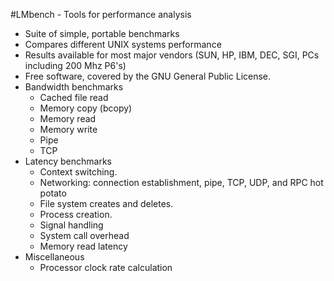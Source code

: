 #LMbench - Tools for performance analysis
* Suite of simple, portable benchmarks 
* Compares different UNIX systems performance 
* Results available for most major vendors (SUN, HP, IBM, DEC, SGI, PCs including 200 Mhz P6's) 
* Free software, covered by the GNU General Public License.
* Bandwidth benchmarks
  * Cached file read
  * Memory copy (bcopy)
  * Memory read
  * Memory write
  * Pipe
  * TCP 
* Latency benchmarks
  * Context switching.
  * Networking: connection establishment, pipe, TCP, UDP, and RPC hot potato
  * File system creates and deletes.
  * Process creation.
  * Signal handling
  * System call overhead
  * Memory read latency 
* Miscellaneous
  * Processor clock rate calculation 
